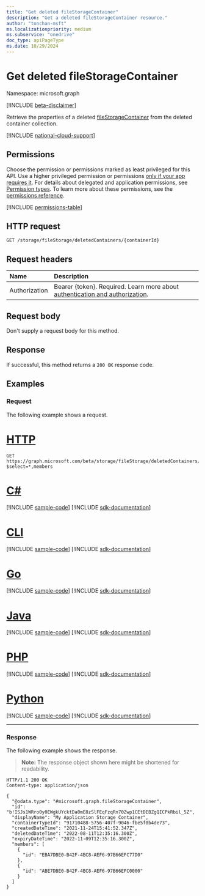 ```yaml
---
title: "Get deleted fileStorageContainer"
description: "Get a deleted fileStorageContainer resource."
author: "tonchan-msft"
ms.localizationpriority: medium
ms.subservice: "onedrive"
doc_type: apiPageType
ms.date: 10/29/2024
---
```


# Get deleted fileStorageContainer

Namespace: microsoft.graph

[!INCLUDE [beta-disclaimer](../../includes/beta-disclaimer.md)]

Retrieve the properties of a deleted [fileStorageContainer](../resources/filestoragecontainer.md) from the deleted container collection.  

[!INCLUDE [national-cloud-support](../../includes/global-only.md)]

## Permissions

Choose the permission or permissions marked as least privileged for this API. Use a higher privileged permission or permissions [only if your app requires it](/graph/permissions-overview#best-practices-for-using-microsoft-graph-permissions). For details about delegated and application permissions, see [Permission types](/graph/permissions-overview#permission-types). To learn more about these permissions, see the [permissions reference](/graph/permissions-reference).

<!-- {
  "blockType": "permissions",
  "name": "filestorage-get-deletedcontainers-permissions"
}
-->
[!INCLUDE [permissions-table](../includes/permissions/filestorage-get-deletedcontainers-permissions.md)]

## HTTP request

<!-- {
  "blockType": "ignored"
}
-->
``` http
GET /storage/fileStorage/deletedContainers/{containerId}
```

## Request headers

|Name|Description|
|:---|:---|
|Authorization|Bearer {token}. Required. Learn more about [authentication and authorization](/graph/auth/auth-concepts).|

## Request body

Don't supply a request body for this method.

## Response

If successful, this method returns a `200 OK` response code.

## Examples

### Request

The following example shows a request.
# [HTTP](#tab/http)
<!-- {
  "blockType": "request",
  "name": "get_deleted_filestoragecontainer"
}
-->
``` http
GET https://graph.microsoft.com/beta/storage/fileStorage/deletedContainers/b!ISJs1WRro0y0EWgkUYcktDa0mE8zSlFEqFzqRn70Zwp1CEtDEBZgQICPkRbil_5Z?$select=*,members
```

# [C#](#tab/csharp)
[!INCLUDE [sample-code](../includes/snippets/csharp/get-deleted-filestoragecontainer-csharp-snippets.md)]
[!INCLUDE [sdk-documentation](../includes/snippets/snippets-sdk-documentation-link.md)]

# [CLI](#tab/cli)
[!INCLUDE [sample-code](../includes/snippets/cli/get-deleted-filestoragecontainer-cli-snippets.md)]
[!INCLUDE [sdk-documentation](../includes/snippets/snippets-sdk-documentation-link.md)]

# [Go](#tab/go)
[!INCLUDE [sample-code](../includes/snippets/go/get-deleted-filestoragecontainer-go-snippets.md)]
[!INCLUDE [sdk-documentation](../includes/snippets/snippets-sdk-documentation-link.md)]

# [Java](#tab/java)
[!INCLUDE [sample-code](../includes/snippets/java/get-deleted-filestoragecontainer-java-snippets.md)]
[!INCLUDE [sdk-documentation](../includes/snippets/snippets-sdk-documentation-link.md)]

# [PHP](#tab/php)
[!INCLUDE [sample-code](../includes/snippets/php/get-deleted-filestoragecontainer-php-snippets.md)]
[!INCLUDE [sdk-documentation](../includes/snippets/snippets-sdk-documentation-link.md)]

# [Python](#tab/python)
[!INCLUDE [sample-code](../includes/snippets/python/get-deleted-filestoragecontainer-python-snippets.md)]
[!INCLUDE [sdk-documentation](../includes/snippets/snippets-sdk-documentation-link.md)]

---

### Response

The following example shows the response.

>**Note:** The response object shown here might be shortened for readability.
<!-- {
  "blockType": "response",
  "truncated": true,
  "@odata.type": "microsoft.graph.fileStorageContainer"
}
-->
``` http
HTTP/1.1 200 OK
Content-type: application/json

{
  "@odata.type": "#microsoft.graph.fileStorageContainer",
  "id": "b!ISJs1WRro0y0EWgkUYcktDa0mE8zSlFEqFzqRn70Zwp1CEtDEBZgQICPkRbil_5Z",
  "displayName": "My Application Storage Container",
  "containerTypeId": "91710488-5756-407f-9046-fbe5f0b4de73",
  "createdDateTime": "2021-11-24T15:41:52.347Z",
  "deletedDateTime": "2022-08-11T12:35:16.300Z",
  "expiryDateTime": "2022-11-09T12:35:16.300Z",
  "members": [
    {
      "id": "EBA7DBE0-B42F-4BC8-AEF6-97B66EFC77D0"
    },
    {
      "id": "ABE7DBE0-B42F-4BC8-AEF6-97B66EFC0000"
    }
  ]
}
```

